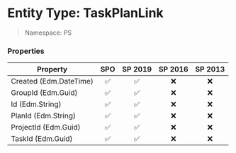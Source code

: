 # Entity Type: TaskPlanLink

> Namespace: PS

### Properties

Property | SPO | SP 2019 | SP 2016 | SP 2013
----------|:---:|:-------:|:-------:|:-------:
Created (Edm.DateTime) | ✅ | ✅ | ❌ | ❌
GroupId (Edm.Guid) | ✅ | ✅ | ❌ | ❌
Id (Edm.String) | ✅ | ✅ | ❌ | ❌
PlanId (Edm.String) | ✅ | ✅ | ❌ | ❌
ProjectId (Edm.Guid) | ✅ | ✅ | ❌ | ❌
TaskId (Edm.Guid) | ✅ | ✅ | ❌ | ❌